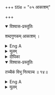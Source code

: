 +++
title = "०५ आकाशम्"

+++

<details open><summary>विश्वास-प्रस्तुतिः</summary>

शब्दगुणकम् आकाशम् ।
</details>

<details><summary>Eng A</summary>

Akasha or ether is that substance which possesses the extraordinary quality of शब्द/sound.
</details>

<details><summary>मूलम्</summary>

शब्दगुणकमाकाशम् ।
</details>


<details><summary>दीपिका</summary>

आकाशं लक्षयति **शब्दगुणकमिति**। नन्वाकाशमपि पृथिव्यादिवन्नाना, किं नेत्याह **तच्चैकमिति**। भेदे प्रमाणाभावादित्यर्थः। एकत्वादेव सर्वत्र शब्दोपलब्धेर्विभुत्वमङ्गीकर्तव्यमित्याह **विभ्विति**। सर्वमूर्तद्रव्यसंयोगित्वं विभुत्वं, मूर्तत्वं परिच्छिन्नपरिमाणवत्वं क्रियावत्वं वा। विभुत्वादेव आत्मवन्नित्यमित्याह **नित्यं चेति**
</details>


<details open><summary>विश्वास-प्रस्तुतिः</summary>

तच्चैकं विभु नित्यञ्च ॥ १४॥
</details>

<details><summary>Eng A</summary>

It is one only, all pervasive and eternal
</details>

<details><summary>मूलम्</summary>

तच्चैकं विभु नित्यञ्च ॥ १४॥
</details>

